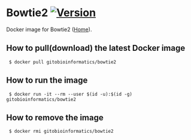 # Bowtie2 [![Version](https://img.shields.io/badge/Version-2.3.4.3-blue.svg)]()

Docker image for Bowtie2 ([Home][homepage]).

## How to pull(download) the latest Docker image
```
 $ docker pull gitobioinformatics/bowtie2
```

## How to run the image
```
 $ docker run -it --rm --user $(id -u):$(id -g) gitobioinformatics/bowtie2
```

## How to remove the image
```
 $ docker rmi gitobioinformatics/bowtie2
```

[hub]: https://hub.docker.com/r/gitobioinformatics/Bowtie2
[quay]: https://quay.io/repository/gitobioinformatics/Bowtie2
[homepage]: http://bowtie-bio.sourceforge.net/bowtie2/index.shtml

